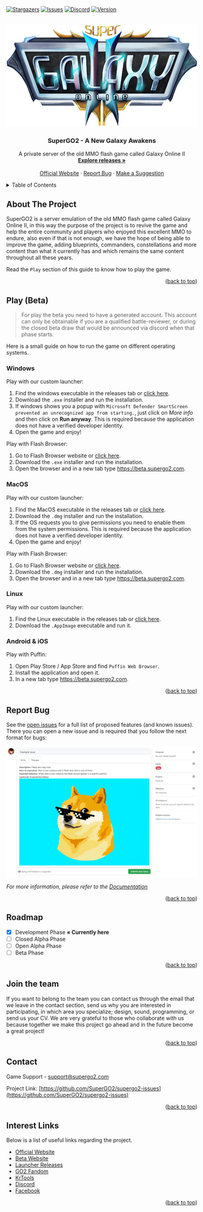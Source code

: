 

<div id="top"></div>

[![Stargazers][stars-shield]][stars-url]
[![Issues][issues-shield]][issues-url]
[![Discord][discord-shield]][discord-url]
[![Version][version-shield]][version-url]



<!-- PROJECT LOGO -->
<br />
<div align="center">
  <a href="https://github.com/othneildrew/Best-README-Template">
    <img src="images/logo.png" alt="Logo" width="593.5" height="270">
  </a>

  <h3 align="center">SuperGO2 - A New Galaxy Awakens</h3>

  <p align="center">
    A private server of the old MMO flash game called Galaxy Online II
    <br />
    <a href="https://github.com/SuperGO2/supergo2-issues/releases"><strong>Explore releases »</strong></a>
    <br />
    <br />
    <a href="https://supergo2.com">Official Website</a>
    ·
    <a href="https://github.com/SuperGO2/supergo2-issues/issues">Report Bug</a>
    ·
    <a href="https://github.com/SuperGO2/supergo2-issues/issues">Make a Suggestion</a>
  </p>
</div>



<!-- TABLE OF CONTENTS -->
<details>
  <summary>Table of Contents</summary>
  <ol>
    <li><a href="#about-the-project">About The Project</a></li>
    <li><a href="#play-beta">Play (Beta)</a>
      <ul>
        <li><a href="#windows">Windows</a></li>
        <li><a href="#macos">MacOS</a></li>
        <li><a href="#linux">Linux</a></li>
        <li><a href="#android-&-ios">Android & iOS</a></li>
      </ul>
    </li>
    <li><a href="#report-bug">Report Bug</a></li>
    <li><a href="#roadmap">Roadmap</a></li>
    <li><a href="#join-the-team">Join the team</a></li>
    <li><a href="#contact">Contact</a></li>
    <li><a href="#interest-links">Interest Links</a></li>
  </ol>
</details>



<!-- ABOUT THE PROJECT -->
## About The Project

SuperGO2 is a server emulation of the old MMO flash game called Galaxy Online II, in this way the purpose of the project is to revive the game and help the entire community and players who enjoyed this excellent MMO to endure, also even if that is not enough, we have the hope of being able to improve the game, adding blueprints, commanders, constellations and more content than what it currently has and which remains the same content throughout all these years.

Read the `Play` section of this guide to know how to play the game.

<p align="right">(<a href="#top">back to top</a>)</p>


<!-- GETTING STARTED -->
## Play (Beta)

> For play the beta you need to have a generated account. This account can only be obtainable if you are a qualified battle-reviewer, or during the closed beta draw that would be announced via discord when that phase starts.

Here is a small guide on how to run the game on different operating systems.

### Windows

Play with our custom launcher:

1. Find the windows executable in the releases tab or [click here](https://github.com/SuperGO2/supergo2-issues/releases).
2. Download the `.exe` installer and run the installation.
3. If windows shows you a popup with `Microsoft Defender SmartScreen prevented an unrecognized app from starting.`, just click on _More info_ and then click on **Run anyway**. This is required because the application does not have a verified developer identity.
4. Open the game and enjoy!

Play with Flash Browser:

1. Go to Flash Browser website or [click here](https://flash.pm/browser/).
2. Download the `.exe` installer and run the installation.
3. Open the browser and in a new tab type https://beta.supergo2.com.

### MacOS

Play with our custom launcher:

1. Find the MacOS executable in the releases tab or [click here](https://github.com/SuperGO2/supergo2-issues/releases).
2. Download the `.dmg` installer and run the installation.
3. If the OS requests you to give permissions you need to enable them from the system permissions. This is required because the application does not have a verified developer identity.
4. Open the game and enjoy!

Play with Flash Browser:

1. Go to Flash Browser website or [click here](https://flash.pm/browser/).
2. Download the `.dmg` installer and run the installation.
3. Open the browser and in a new tab type https://beta.supergo2.com.

### Linux

Play with our custom launcher:

1. Find the Linux executable in the releases tab or [click here](https://github.com/SuperGO2/supergo2-issues/releases).
2. Download the `.AppImage` executable and run it.

### Android & iOS

Play with Puffin:

1. Open Play Store / App Store and find `Puffin Web Browser`.
2. Install the application and open it.
3. In a new tab type https://beta.supergo2.com.

<p align="right">(<a href="#top">back to top</a>)</p>



<!-- USAGE EXAMPLES -->
## Report Bug

See the [open issues](https://github.com/SuperGO2/supergo2-issues/issues) for a full list of proposed features (and known issues). There you can open a new issue and is required that you follow the next format for bugs:

<img src="images/issue-example.png" alt="Issue Example">

_For more information, please refer to the [Documentation](https://github.com/SuperGO2/supergo2-issues/wiki)_

<p align="right">(<a href="#top">back to top</a>)</p>



<!-- ROADMAP -->
## Roadmap

- [x] Development Phase **« Currently here**
- [ ] Closed Alpha Phase
- [ ] Open Alpha Phase
- [ ] Beta Phase

<p align="right">(<a href="#top">back to top</a>)</p>



<!-- CONTRIBUTING -->
## Join the team

If you want to belong to the team you can contact us through the email that we leave in the contact section, send us why you are interested in participating, in which area you specialize; design, sound, programming, or send us your CV. We are very grateful to those who collaborate with us because together we make this project go ahead and in the future become a great project!

<p align="right">(<a href="#top">back to top</a>)</p>


<!-- CONTACT -->
## Contact

Game Support - support@supergo2.com

Project Link: [https://github.com/SuperGO2/supergo2-issues](https://github.com/SuperGO2/supergo2-issues)

<p align="right">(<a href="#top">back to top</a>)</p>



<!-- ACKNOWLEDGMENTS -->
## Interest Links

Below is a list of useful links regarding the project.

* [Official Website](https://supergo2.com)
* [Beta Website](https://beta.supergo2.com)
* [Launcher Releases](https://github.com/SuperGO2/supergo2-issues/releases)
* [GO2 Fandom](https://galaxyonlineii.fandom.com)
* [KrTools](https://krtools.deajae.co.uk)
* [Discord](https://discord.gg/ApPQErfvJw)
* [Facebook](https://www.facebook.com/supergo2)

<p align="right">(<a href="#top">back to top</a>)</p>



<!-- MARKDOWN LINKS & IMAGES -->
<!-- https://www.markdownguide.org/basic-syntax/#reference-style-links -->
[stars-shield]: https://img.shields.io/github/stars/SuperGO2/supergo2-issues.svg?style=for-the-badge
[stars-url]: https://github.com/SuperGO2/supergo2-issues/stargazers
[issues-shield]: https://img.shields.io/github/issues/SuperGO2/supergo2-issues.svg?style=for-the-badge
[issues-url]: https://github.com/SuperGO2/supergo2-issues/issues
[discord-shield]: https://img.shields.io/discord/777841529821331487?logo=discord&logoColor=white&style=for-the-badge
[discord-url]: https://discord.gg/ApPQErfvJw
[version-shield]: https://img.shields.io/badge/Version-v2022.2.pro--dev-blueviolet?logo=data:image/svg%2bxml;base64,PHN2ZyB4bWxucz0iaHR0cDovL3d3dy53My5vcmcvMjAwMC9zdmciIHZlcnNpb249IjEiIHdpZHRoPSI2MDAiIGhlaWdodD0iNjAwIj48cGF0aCBkPSJNMTI5IDExMWMtNTUgNC05MyA2Ni05MyA3OEwwIDM5OGMtMiA3MCAzNiA5MiA2OSA5MWgxYzc5IDAgODctNTcgMTMwLTEyOGgyMDFjNDMgNzEgNTAgMTI4IDEyOSAxMjhoMWMzMyAxIDcxLTIxIDY5LTkxbC0zNi0yMDljMC0xMi00MC03OC05OC03OGgtMTBjLTYzIDAtOTIgMzUtOTIgNDJIMjM2YzAtNy0yOS00Mi05Mi00MmgtMTV6IiBmaWxsPSIjZmZmIi8+PC9zdmc+&logoColor=white&style=for-the-badge
[version-url]: https://supergo2.com
